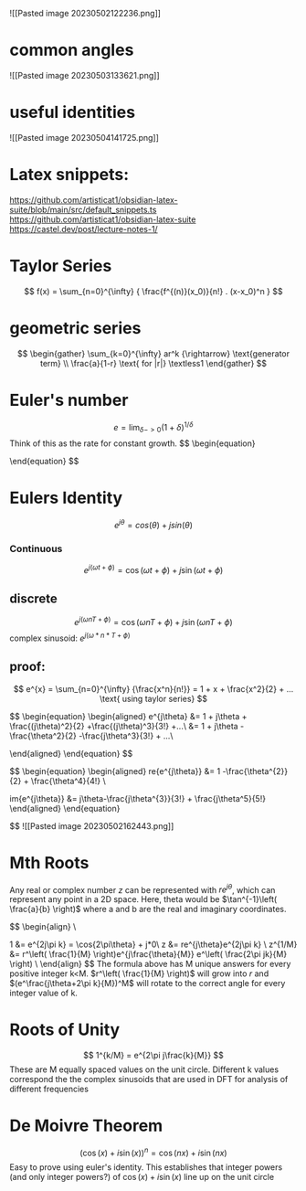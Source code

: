 ![[Pasted image 20230502122236.png]]
 
# common angles
![[Pasted image 20230503133621.png]]

# useful identities
![[Pasted image 20230504141725.png]]
# Latex snippets:

https://github.com/artisticat1/obsidian-latex-suite/blob/main/src/default_snippets.ts
https://github.com/artisticat1/obsidian-latex-suite
https://castel.dev/post/lecture-notes-1/

# Taylor Series
$$
f(x) = \sum_{n=0}^{\infty} { \frac{f^{(n)}(x_0)}{n!} . (x-x_0)^n  }
$$
# geometric series
$$ 
\begin{gather}
\sum_{k=0}^{\infty} ar^k {\rightarrow} \text{generator term} \\
\frac{a}{1-r} \text{ for |r|} \textless1
\end{gather}
$$

# Euler's number
$$
e = \lim_{\delta->0}({1+\delta})^{1/\delta}
$$
Think of this as the rate for constant growth. 
$$
\begin{equation}
	
\end{equation}
$$

# Eulers Identity
$$
e^{j\theta} = cos(\theta) + jsin(\theta)
$$
### Continuous
$$
e^{j(\omega t + \phi)} = \cos(\omega t + \phi) + j\sin(\omega t + \phi)
$$
## discrete
$$
e^{j(\omega n T + \phi)} = \cos(\omega n T + \phi) + j\sin(\omega n T + \phi)
$$
complex sinusoid: $e^{j(\omega*n*T+\phi)}$ 


## proof:
$$
e^{x} = \sum_{n=0}^{\infty} {\frac{x^n}{n!}} = 1 + x + \frac{x^2}{2} + ... \text{ using taylor series}
$$

$$
\begin{equation}
\begin{aligned}
e^{j\theta} &= 1 + j\theta + \frac{(j\theta)^2}{2} +\frac{(j\theta)^3}{3!} +...\\
&= 1 + j\theta - \frac{\theta^2}{2} -\frac{j\theta^3}{3!} + ...\\

\end{aligned}
\end{equation}
$$

$$
\begin{equation}
\begin{aligned}
re\{e^{j\theta}\} &= 1 -\frac{\theta^{2}}{2} + \frac{\theta^4}{4!} \\

im\{e^{j\theta}\} &= j\theta-\frac{j\theta^{3}}{3!} + \frac{j\theta^5}{5!}
\end{aligned}
\end{equation}

$$
![[Pasted image 20230502162443.png]]

# Mth Roots

Any real or complex number $z$ can be represented with $re^{j\theta}$, which can represent any point in a 2D space. Here, theta would be $\tan^{-1}\left( \frac{a}{b} \right)$ where a and b are the real and imaginary coordinates.

$$
\begin{align} \\

1 &= e^{2j\pi k} = \cos{2\pi\theta} + j*0\\ 
z &= re^{j\theta}e^{2j\pi k} \\
z^{1/M} &= r^\left( \frac{1}{M} \right)e^{j\frac{\theta}{M}} e^\left( \frac{2\pi jk}{M} \right) \\
\end{align}
$$
	The formula above  has M unique answers for every positive integer k<M. $r^\left( \frac{1}{M} \right)$ will grow into $r$ and $(e^\frac{j\theta+2\pi k}{M})^M$ will rotate to the correct angle for every integer value of k.
# Roots of Unity
$$
1^{k/M} = e^{2\pi j\frac{k}{M}}
$$
These are M equally spaced values on the unit circle. Different k values correspond the the complex sinusoids that are used in DFT for analysis of different frequencies


# De Moivre Theorem

$$
 (\cos(x)+i\sin(x))^n = \cos(nx)+i\sin(nx) 
$$
Easy to prove using euler's identity.
This establishes that integer powers (and only integer powers?) of $\cos(x)+i\sin(x)$ line up on the unit circle 


